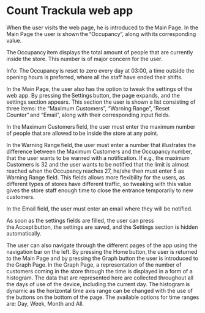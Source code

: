 # Count Trackula web app

When the user visits the web page, he is introduced to the Main Page. In the Main Page the user is shown the “Occupancy”, along with its corresponding value.   

The Occupancy item displays the total amount of people that are currently inside the store. This number is of major concern for the user.  

Info: The Occupancy is reset to zero every day at 03:00, a time outside the opening hours is preferred, where all the staff have ended their shifts.  

In the Main Page, the user also has the option to tweak the settings of the web app. By pressing the Settings button, the page expands, and the settings section appears. This section the user is shown a list consisting of three items: the “Maximum Customers”, “Warning Range”, “Reset Counter” and “Email”, along with their corresponding input fields.  

In the Maximum Customers field, the user must enter the maximum number of people that are allowed to be inside the store at any point.  

In the Warning Range field, the user must enter a number that illustrates the difference between the Maximum Customers and the Occupancy number, that the user wants to be warned with a notification. If e.g., the maximum Customers is 32 and the user wants to be notified that the limit is almost reached when the Occupancy reaches 27, he/she then must enter 5 as Warning Range field. This fields allows more flexibility for the users, as different types of stores have different traffic, so tweaking with this value gives the store staff enough time to close the entrance temporarily to new customers.  

In the Email field, the user must enter an email where they will be notified. 

As soon as the settings fields are filled, the user can press the Accept button, the settings are saved, and the Settings section is hidden automatically.  

The user can also navigate through the different pages of the app using the navigation bar on the left. By pressing the Home button, the user is returned to the Main Page and by pressing the Graph button the user is introduced to the Graph Page. In the Graph Page, a representation of the number of customers coming in the store through the time is displayed in a form of a histogram. The data that are represented here are collected throughout all the days of use of the device, including the current day. The histogram is dynamic as the horizontal time axis range can be changed with the use of the buttons on the bottom of the page. The available options for time ranges are: Day, Week, Month and All.  
